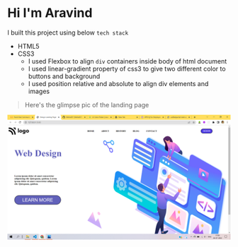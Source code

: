 # Hi I'm Aravind

I built this project using below `tech stack`

- HTML5
- CSS3
  - I used Flexbox to align `div` containers inside body of html document
  - I used linear-gradient property of css3 to give two different color to buttons and background
  - I used position relative and absolute to align div elements and images

> Here's the glimpse pic of the landing page

![project-08](./images/project-08.png)
